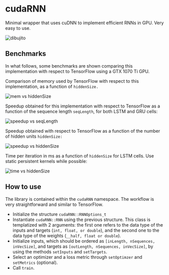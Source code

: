 # cudaRNN
Minimal wrapper that uses cuDNN to implement efficient RNNs in GPU. Very easy to use.

![dibujito](https://user-images.githubusercontent.com/82059515/113908958-87e4fe80-97ad-11eb-9e51-38ad44878964.png)

## Benchmarks
In what follows, some benchmarks are shown comparing this implementation with respect to TensorFlow using a GTX 1070 Ti GPU.

Comparison of memory used by TensorFlow with respect to this implementation, as a function of ```hiddenSize.```

![mem vs hiddenSize](https://user-images.githubusercontent.com/82059515/113897863-b230bf00-97a1-11eb-926e-9491edb9d651.png)


Speedup obtained for this implementation with respect to TensorFlow as a function of the sequence length ```seqLength```, for both LSTM and GRU cells:

![speedup vs seqLength](https://user-images.githubusercontent.com/82059515/113898067-e6a47b00-97a1-11eb-8da6-1e9be66ff87c.png)


Speedup obtained with respect to TensorFlow as a function of the number of hidden units ```hiddenSize:```

![speedup vs hiddenSize](https://user-images.githubusercontent.com/82059515/113898061-e5734e00-97a1-11eb-9845-052fe8b00b13.png)


Time per iteration in ms as a function of ```hiddenSize``` for LSTM cells. Use static persistent kernels while possible:

![time vs hiddenSize](https://user-images.githubusercontent.com/82059515/113898072-e73d1180-97a1-11eb-8265-4b0f084bc85e.png)


## How to use

The library is contained within the ```cudaRNN``` namespace. The workflow is very straightforward and similar to TensorFlow.

- Initialize the structure ```cudaRNN::RNNOptions_t```
- Instantiate ```cudaRNN::RNN``` using the previous structure. This class is templatized with 2 arguments: the first one refers to the data type of the inputs and targets (```int, float, or double```), and the second one to the data type of the weights (```__half, float or double```).
- Initialize inputs, which should be ordered as ```[inLength, nSequences, inVecSize]```, and targets as ```[outLength, nSequences, inVecSize]```, by using the methods ```setInputs``` and ```setTargets```.
- Select an optimizer and a loss metric through ```setOptimzer``` and ```setMetrics``` (optional).
- Call ```train```.
